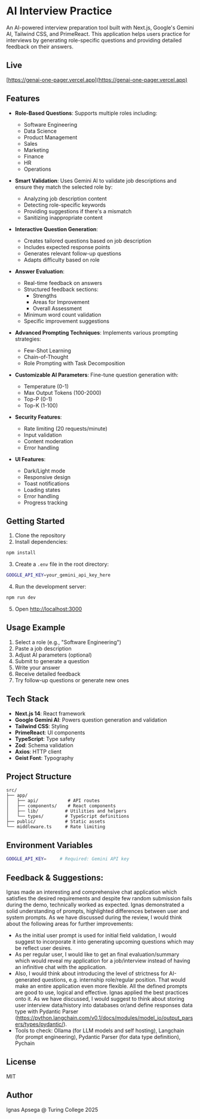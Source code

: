 # AI Interview Practice

An AI-powered interview preparation tool built with Next.js, Google's Gemini AI, Tailwind CSS, and PrimeReact. This application helps users practice for interviews by generating role-specific questions and providing detailed feedback on their answers.

## Live

[https://genai-one-pager.vercel.app](https://genai-one-pager.vercel.app)

## Features

- **Role-Based Questions**: Supports multiple roles including:
  - Software Engineering
  - Data Science
  - Product Management
  - Sales
  - Marketing
  - Finance
  - HR
  - Operations

- **Smart Validation**: Uses Gemini AI to validate job descriptions and ensure they match the selected role by:
  - Analyzing job description content
  - Detecting role-specific keywords
  - Providing suggestions if there's a mismatch
  - Sanitizing inappropriate content

- **Interactive Question Generation**:
  - Creates tailored questions based on job description
  - Includes expected response points
  - Generates relevant follow-up questions
  - Adapts difficulty based on role

- **Answer Evaluation**:
  - Real-time feedback on answers
  - Structured feedback sections:
    - Strengths
    - Areas for Improvement
    - Overall Assessment
  - Minimum word count validation
  - Specific improvement suggestions

- **Advanced Prompting Techniques**: Implements various prompting strategies:
  - Few-Shot Learning
  - Chain-of-Thought
  - Role Prompting with Task Decomposition

- **Customizable AI Parameters**: Fine-tune question generation with:
  - Temperature (0-1)
  - Max Output Tokens (100-2000)
  - Top-P (0-1)
  - Top-K (1-100)

- **Security Features**:
  - Rate limiting (20 requests/minute)
  - Input validation
  - Content moderation
  - Error handling

- **UI Features**:
  - Dark/Light mode
  - Responsive design
  - Toast notifications
  - Loading states
  - Error handling
  - Progress tracking

## Getting Started

1. Clone the repository
2. Install dependencies:
```bash
npm install
```

3. Create a `.env` file in the root directory:
```bash
GOOGLE_API_KEY=your_gemini_api_key_here
```

4. Run the development server:
```bash
npm run dev
```

5. Open [http://localhost:3000](http://localhost:3000)

## Usage Example

1. Select a role (e.g., "Software Engineering")
2. Paste a job description
3. Adjust AI parameters (optional)
4. Submit to generate a question
5. Write your answer
6. Receive detailed feedback
7. Try follow-up questions or generate new ones

## Tech Stack

- **Next.js 14**: React framework
- **Google Gemini AI**: Powers question generation and validation
- **Tailwind CSS**: Styling
- **PrimeReact**: UI components
- **TypeScript**: Type safety
- **Zod**: Schema validation
- **Axios**: HTTP client
- **Geist Font**: Typography

## Project Structure

```
src/
├── app/
│   ├── api/           # API routes
│   ├── components/    # React components
│   ├── lib/          # Utilities and helpers
│   └── types/        # TypeScript definitions
├── public/           # Static assets
└── middleware.ts     # Rate limiting
```

## Environment Variables

```bash
GOOGLE_API_KEY=     # Required: Gemini API key
```

## Feedback & Suggestions:


Ignas made an interesting and comprehensive chat application which satisfies the desired requirements and despite few random submission fails during the demo, technically worked as expected. Ignas demonstrated a solid understanding of prompts, highlighted differences between user and system prompts. As we have discussed during the review, I would think about the following areas for further improvements:
- As the initial user prompt is used for initial field validation, I would suggest to incorporate it into generating upcoming questions which may be reflect user desires.
- As per regular user, I would like to get an final evaluation/summary which would reveal my application for a job/interview instead of having an infinitive chat with the application. 
- Also, I would think about introducing the level of strictness for AI-generated questions, e.g. internship role/regular position. That would make an entire application even more flexible.
All the defined prompts are good to use, logical and effective. Ignas applied the best practices onto it. As we have discussed, I would suggest to think about storing user interview data/history into databases or/and define responses data type with Pydantic Parser (https://python.langchain.com/v0.1/docs/modules/model_io/output_parsers/types/pydantic/).
- Tools to check: Ollama (for LLM models and self hosting), Langchain (for prompt engineering), Pydantic Parser (for data type definition), Pychain

## License

MIT

## Author

Ignas Apsega @ Turing College 2025
